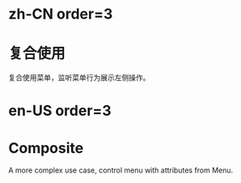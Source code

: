 # zh-CN order=3

# 复合使用

复合使用菜单，监听菜单行为展示左侧操作。

# en-US order=3

# Composite

A more complex use case, control menu with attributes from Menu.

